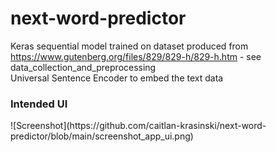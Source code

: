 <h1> next-word-predictor</h1>

Keras sequential model trained on dataset produced from https://www.gutenberg.org/files/829/829-h/829-h.htm - see data_collection_and_preprocessing
<br>
Universal Sentence Encoder to embed the text data

<h3>Intended UI </h3>
![Screenshot](https://github.com/caitlan-krasinski/next-word-predictor/blob/main/screenshot_app_ui.png)
